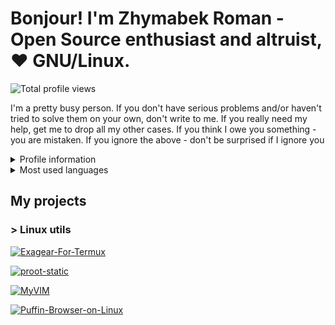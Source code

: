 # Bonjour! I'm Zhymabek Roman - Open Source enthusiast and altruist, ❤️ GNU/Linux. 

![Total profile views](https://komarev.com/ghpvc/?username=ZhymabekRoman&style=for-the-badge)

I'm a pretty busy person. If you don't have serious problems and/or haven't tried to solve them on your own, don't write to me. If you really need my help, get me to drop all my other cases. If you think I owe you something - you are mistaken. If you ignore the above - don't be surprised if I ignore you

<details>
  <summary>Profile information</summary>
  
  ![GitHub Stats](https://github-readme-stats.vercel.app/api?username=ZhymabekRoman)
  
</details>

<details>
  <summary>Most used languages</summary>
  
  ![Top Langs](https://github-readme-stats.vercel.app/api/top-langs/?username=ZhymabekRoman)
  
</details>

## My projects
### > Linux utils
[![Exagear-For-Termux](https://github-readme-stats.vercel.app/api/pin/?username=ZhymabekRoman&repo=Exagear-For-Termux)](https://github.com/ZhymabekRoman/Exagear-For-Termux)

[![proot-static](https://github-readme-stats.vercel.app/api/pin/?username=ZhymabekRoman&repo=proot-static)](https://github.com/ZhymabekRoman/proot-static)

[![MyVIM](https://github-readme-stats.vercel.app/api/pin/?username=ZhymabekRoman&repo=MyVIM)](https://github.com/ZhymabekRoman/MyVIM)

[![Puffin-Browser-on-Linux](https://github-readme-stats.vercel.app/api/pin/?username=ZhymabekRoman&repo=Puffin-Browser-on-Linux)](https://github.com/ZhymabekRoman/Puffin-Browser-on-Linux)
